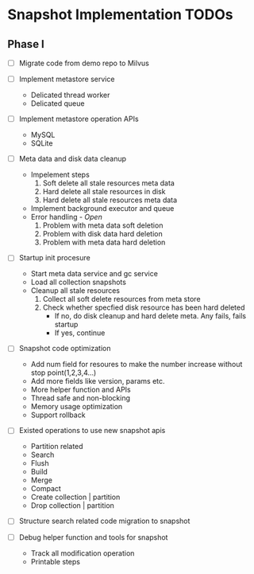 # Snapshot Implementation TODOs

## Phase I
- [ ] Migrate code from demo repo to Milvus

- [ ] Implement metastore service
    - Delicated thread worker
    - Delicated queue

- [ ] Implement metastore operation APIs
    - MySQL
    - SQLite

- [ ] Meta data and disk data cleanup
    - Impelement steps
        1. Soft delete all stale resources meta data
        2. Hard delete all stale resources in disk
        3. Hard delete all stale resources meta data
    - Implement background executor and queue
    - Error handling - *Open*
        1. Problem with meta data soft deletion
        2. Problem with disk data hard deletion
        3. Problem with meta data hard deletion

- [ ] Startup init procesure
    - Start meta data service and gc service
    - Load all collection snapshots
    - Cleanup all stale resources
        1. Collect all soft delete resources from meta store
        2. Check whether specfied disk resource has been hard deleted
            - If no, do disk cleanup and hard delete meta. Any fails, fails startup
            - If yes, continue

- [ ] Snapshot code optimization
    - Add num field for resoures to make the number increase without stop point(1,2,3,4…)
    - Add more fields like version, params etc.
    - More helper function and APIs
    - Thread safe and non-blocking
    - Memory usage optimization
    - Support rollback

- [ ] Existed operations to use new snapshot apis
    - Partition related
    - Search
    - Flush
    - Build
    - Merge
    - Compact
    - Create collection | partition
    - Drop collection | partition

- [ ] Structure search related code migration to snapshot

- [ ] Debug helper function and tools for snapshot
    - Track all modification operation
    - Printable steps
